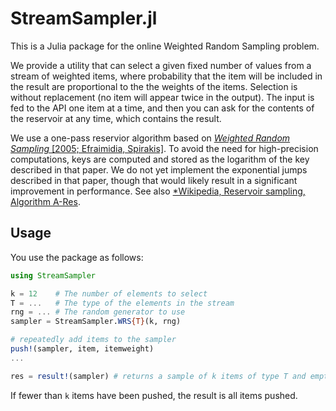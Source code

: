 # StreamSampler.jl

This is a Julia package for the online Weighted Random Sampling problem.

We provide a utility that can select a given fixed number of values from a stream of weighted items, where probability that the item will be included in the result are proportional to the the weights of the items. Selection is without replacement (no item will appear twice in the output). The input is fed to the API one item at a time, and then you can ask for the contents of the reservoir at any time, which contains the result.

We use a one-pass reservior algorithm based on [*Weighted Random Sampling* [2005; Efraimidia, Spirakis]](https://utopia.duth.gr/~pefraimi/research/data/2007EncOfAlg.pdf). To avoid the need for high-precision computations, keys are computed and stored as the logarithm of the key described in that paper. We do not yet implement the exponential jumps described in that paper, though that would likely result in a significant improvement in performance. See also [*Wikipedia, Reservoir sampling, Algorithm A-Res](https://en.wikipedia.org/wiki/Reservoir_sampling#Algorithm_A-Res).

## Usage

You use the package as follows:

```julia
using StreamSampler

k = 12    # The number of elements to select
T = ...   # The type of the elements in the stream
rng = ... # The random generator to use
sampler = StreamSampler.WRS{T}(k, rng)

# repeatedly add items to the sampler
push!(sampler, item, itemweight)
...

res = result!(sampler) # returns a sample of k items of type T and empty the reservoir
```

If fewer than `k` items have been pushed, the result is all items pushed.